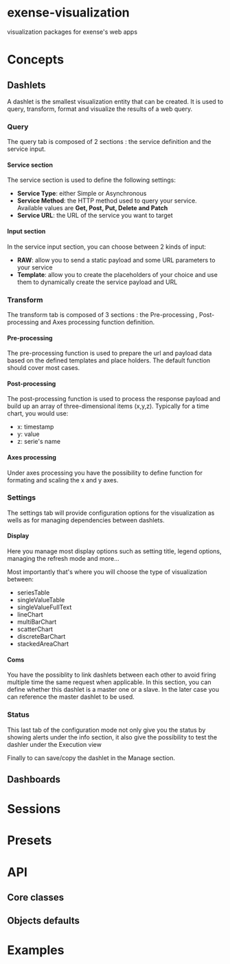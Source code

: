 # exense-visualization
visualization packages for exense's web apps

# Concepts
## Dashlets

A dashlet is the smallest visualization entity that can be created. It is used to query, transform, format and visualize the results of a web query.

### Query

The query tab is composed of 2 sections : the service definition and the service input.

#### Service section
The service  section is used to define the following settings:
- **Service Type**: either Simple or Asynchronous
- **Service Method**: the HTTP method used to query your service. Available values are **Get, Post, Put, Delete and Patch**
- **Service URL**: the URL of the service you want to target

#### Input section
In the service input section, you can choose between 2 kinds of input:
- **RAW**: allow you to send a static payload and some URL parameters to your service
- **Template**: allow you to create the placeholders of your choice and use them to dynamically create the service payload and URL 

### Transform

The transform tab is composed of 3 sections : the Pre-processing , Post-processing and Axes processing function definition.

#### Pre-processing

The pre-processing function is used to prepare the url and payload data based on the defined templates and place holders. The default function should cover most cases.

#### Post-processing

The post-processing function is used to process the response payload and build up an array of three-dimensional items (x,y,z). Typically for a time chart, you would use:

* x: timestamp
* y: value
* z: serie's name

#### Axes processing

Under axes processing you have the possibility to define function for formating and scaling the x and y axes.

### Settings

The settings tab will provide configuration options for the visualization as wells as for managing dependencies between dashlets.

#### Display

Here you manage most display options such as setting title, legend options, managing the refresh mode and more...

Most importantly that's where you will choose the type of visualization between:

* seriesTable
* singleValueTable
* singleValueFullText
* lineChart
* multiBarChart
* scatterChart
* discreteBarChart
* stackedAreaChart

#### Coms

You have the possiblity to link dashlets between each other to avoid firing multiple time the same request when applicable.
In this section, you can define whether this dashlet is a master one or a slave. In the later case you can reference the master dashlet to be used.

### Status

This last tab of the configuration mode not only give you the status by showing alerts under the info section, it also give the possibility to test the dashler under the Execution view

Finally to can save/copy the dashlet in the Manage section.


## Dashboards

# Sessions

# Presets

# API
## Core classes
## Objects defaults

# Examples

